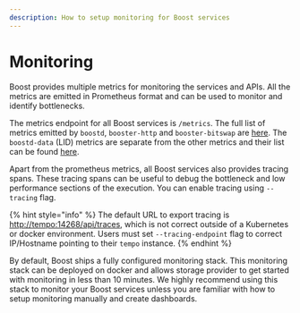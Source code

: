 ```yaml
---
description: How to setup monitoring for Boost services
---
```


# Monitoring

Boost provides multiple metrics for monitoring the services and APIs. All the metrics are emitted in Prometheus format and can be used to monitor and identify bottlenecks.

The metrics endpoint for all Boost services is `/metrics`. The full list of metrics emitted by `boostd`, `booster-http` and `booster-bitswap` are [here](https://github.com/filecoin-project/boost/blob/main/metrics/metrics.go#L30-L90). The `boostd-data` (LID) metrics are separate from the other metrics and their list can be found [here](https://github.com/filecoin-project/boost/blob/main/extern/boostd-data/metrics/metrics.go#L28-L75).

Apart from the prometheus metrics, all Boost services also provides tracing spans. These tracing spans can be useful to debug the bottleneck and low performance sections of the execution. You can enable tracing using `--tracing` flag.

{% hint style="info" %}
The default URL to export tracing is [http://tempo:14268/api/traces](http://tempo:14268/api/traces), which is not correct outside of a Kubernetes or docker environment. Users must set `--tracing-endpoint` flag to correct IP/Hostname pointing to their `tempo` instance.
{% endhint %}

By default, Boost ships a fully configured monitoring stack. This monitoring stack can be deployed on docker and allows storage provider to get started with monitoring in less than 10 minutes. We highly recommend using this stack to monitor your Boost services unless you are familiar with how to setup monitoring manually and create dashboards.
